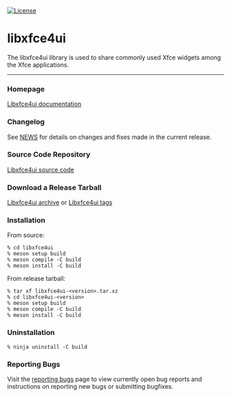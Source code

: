 [![License](https://img.shields.io/badge/License-GPL%20v2-blue.svg)](https://gitlab.xfce.org/xfce/libxfce4ui/-/blob/master/COPYING)

# libxfce4ui


The libxfce4ui library is used to share commonly used Xfce widgets among the Xfce applications.

----

### Homepage

[Libxfce4ui documentation](https://docs.xfce.org/xfce/libxfce4ui/start)

### Changelog

See [NEWS](https://gitlab.xfce.org/xfce/libxfce4ui/-/blob/master/NEWS) for details on changes and fixes made in the current release.

### Source Code Repository

[Libxfce4ui source code](https://gitlab.xfce.org/xfce/libxfce4ui)

### Download a Release Tarball

[Libxfce4ui archive](https://archive.xfce.org/src/xfce/libxfce4ui)
    or
[Libxfce4ui tags](https://gitlab.xfce.org/xfce/libxfce4ui/-/tags)

### Installation

From source: 

    % cd libxfce4ui
    % meson setup build
    % meson compile -C build
    % meson install -C build

From release tarball:

    % tar xf libxfce4ui-<version>.tar.xz
    % cd libxfce4ui-<version>
    % meson setup build
    % meson compile -C build
    % meson install -C build

### Uninstallation

    % ninja uninstall -C build

### Reporting Bugs

Visit the [reporting bugs](https://docs.xfce.org/xfce/libxfce4ui/bugs) page to view currently open bug reports and instructions on reporting new bugs or submitting bugfixes.

